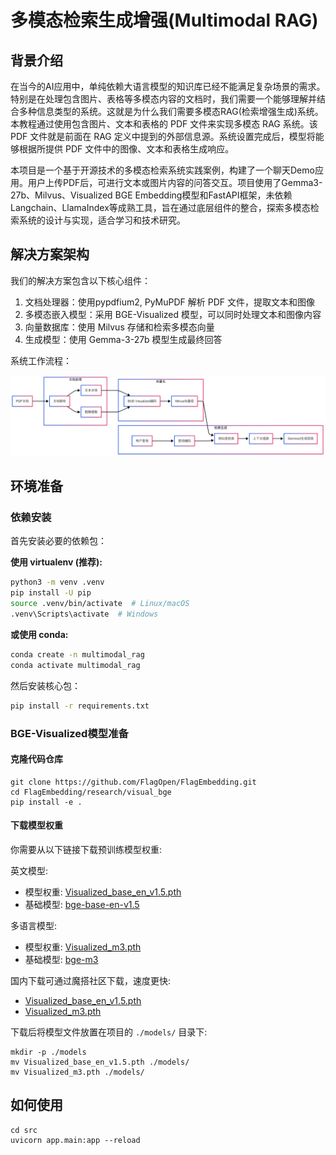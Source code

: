 # 多模态检索生成增强(Multimodal RAG)
## 背景介绍

在当今的AI应用中，单纯依赖大语言模型的知识库已经不能满足复杂场景的需求。特别是在处理包含图片、表格等多模态内容的文档时，我们需要一个能够理解并结合多种信息类型的系统。这就是为什么我们需要多模态RAG(检索增强生成)系统。
本教程通过使用包含图片、文本和表格的 PDF 文件来实现多模态 RAG 系统。该 PDF 文件就是前面在 RAG 定义中提到的外部信息源。系统设置完成后，模型将能够根据所提供 PDF 文件中的图像、文本和表格生成响应。

本项目是一个基于开源技术的多模态检索系统实践案例，构建了一个聊天Demo应用。用户上传PDF后，可进行文本或图片内容的问答交互。项目使用了Gemma3-27b、Milvus、Visualized BGE Embedding模型和FastAPI框架，未依赖Langchain、LlamaIndex等成熟工具，旨在通过底层组件的整合，探索多模态检索系统的设计与实现，适合学习和技术研究。

## 解决方案架构

我们的解决方案包含以下核心组件：

1. 文档处理器：使用pypdfium2, PyMuPDF 解析 PDF 文件，提取文本和图像
2. 多模态嵌入模型：采用 BGE-Visualized 模型，可以同时处理文本和图像内容
3. 向量数据库：使用 Milvus 存储和检索多模态向量
4. 生成模型：使用 Gemma-3-27b 模型生成最终回答

系统工作流程：

![MM-RAG](./assets/MM-RAG.png)

## 环境准备

### 依赖安装

首先安装必要的依赖包：

**使用 virtualenv (推荐):**

```bash
python3 -m venv .venv
pip install -U pip
source .venv/bin/activate  # Linux/macOS
.venv\Scripts\activate  # Windows
```

**或使用 conda:**

```bash
conda create -n multimodal_rag
conda activate multimodal_rag
```

然后安装核心包：

```bash
pip install -r requirements.txt
```

### BGE-Visualized模型准备

#### 克隆代码仓库
```
git clone https://github.com/FlagOpen/FlagEmbedding.git
cd FlagEmbedding/research/visual_bge
pip install -e .
```

#### 下载模型权重
你需要从以下链接下载预训练模型权重:

英文模型:
- 模型权重: [Visualized_base_en_v1.5.pth](https://huggingface.co/BAAI/bge-visualized/blob/main/Visualized_base_en_v1.5.pth)
- 基础模型: [bge-base-en-v1.5](https://huggingface.co/BAAI/bge-base-en-v1.5)

多语言模型:
- 模型权重: [Visualized_m3.pth](https://huggingface.co/BAAI/bge-visualized/blob/main/Visualized_m3.pth)
- 基础模型: [bge-m3](https://huggingface.co/BAAI/bge-m3)

国内下载可通过魔搭社区下载，速度更快:
- [Visualized_base_en_v1.5.pth](https://www.modelscope.cn/models/BAAI/bge-visualized/file/view/master?fileName=Visualized_base_en_v1.5.pth&status=2)
- [Visualized_m3.pth](https://www.modelscope.cn/models/BAAI/bge-visualized/file/view/master?fileName=Visualized_m3.pth&status=2)

下载后将模型文件放置在项目的 `./models/` 目录下:
```
mkdir -p ./models
mv Visualized_base_en_v1.5.pth ./models/
mv Visualized_m3.pth ./models/
```
## 如何使用
```
cd src
uvicorn app.main:app --reload
```